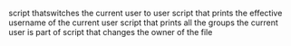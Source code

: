 script thatswitches the current user to user
script that prints the effective username of the current user
script that prints all the groups the current user is part of
script that changes the owner of the file
